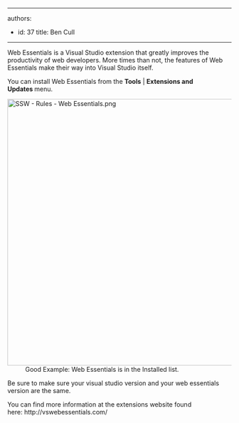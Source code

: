 

---
authors:
  - id: 37
    title: Ben Cull
---




<span class='intro'> ​Web Essentials is a Visual Studio extension that greatly improves the productivity of web developers. More times than not, the features of Web Essentials make their way into Visual Studio itself. </span>

<p>​You can install Web Essentials from the <strong>Tools</strong> | <strong>Extensions and Updates&#160;</strong>menu.<br></p><dl class="goodImage"><dt><img src="/WebSites/RulesToBetterUIBootstrap/PublishingImages/Pages/Do-you-always-use-Web-Essentials/SSW%20-%20Rules%20-%20Web%20Essentials.png" alt="SSW - Rules - Web Essentials.png" style="width&#58;600px;" /></dt><dd>​​Good Example&#58; Web Essentials is in the Installed list.</dd></dl><p>Be sure to make sure your visual studio version and your web essentials version are the same.</p><p>You can find more information at the extensions website found here&#58;&#160;<a>http&#58;//vswebessentials.com/​​</a></p>


